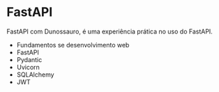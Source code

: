 # FastAPI

FastAPI com Dunossauro, é uma experiência prática no uso do FastAPI.

- Fundamentos se desenvolvimento web
- FastAPI
- Pydantic
- Uvicorn
- SQLAlchemy
- JWT
